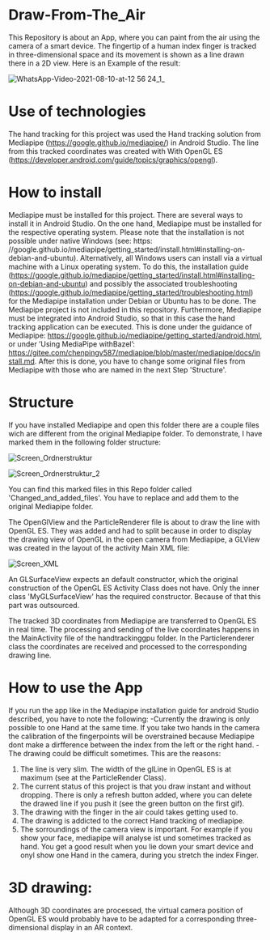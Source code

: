 # Draw-From-The_Air
This Repository is about an App, where you can paint from the air using the camera of a smart device. The fingertip of a human index finger is tracked in three-dimensional space and its movement is shown as a line drawn there in a 2D view. Here is an Example of the result:

![WhatsApp-Video-2021-08-10-at-12 56 24_1_](https://user-images.githubusercontent.com/33716855/136687730-5e57ec97-a87a-444b-bbc0-95f9b116f721.gif)


# Use of technologies
The hand tracking for this project was used the Hand tracking solution from Mediapipe (https://google.github.io/mediapipe/) in Android Studio. The line from this tracked coordinates was created with With OpenGL ES (https://developer.android.com/guide/topics/graphics/opengl).

# How to install 
Mediapipe must be installed for this project. There are several ways to install it in Android Studio. On the one hand, Mediapipe must be installed for the respective operating system. Please note that the installation is not possible under native Windows (see: https: //google.github.io/mediapipe/getting_started/install.html#installing-on-debian-and-ubuntu). Alternatively, all Windows users can install via a virtual machine with a Linux operating system. To do this, the installation guide (https://google.github.io/mediapipe/getting_started/install.html#installing-on-debian-and-ubuntu) and possibly the associated troubleshooting (https://google.github.io/mediapipe/getting_started/troubleshooting.html) for the Mediapipe installation under Debian or Ubuntu has to be done. The Mediapipe project is not included in this repository. Furthermore, Mediapipe must be integrated into Android Studio, so that in this case the hand tracking application can be executed. This is done under the guidance of Mediapipe: https://google.github.io/mediapipe/getting_started/android.html, or under ’Using MediaPipe withBazel’: https://gitee.com/chenpingv587/mediapipe/blob/master/mediapipe/docs/install.md. After this is done, you have to change some original files from Mediapipe with those who are named in the next Step 'Structure'. 

# Structure  
If you have installed Mediapipe and open this folder there are a couple files wich are different from the original Mediapipe folder. To demonstrate, I have marked them in the following folder structure: 

![Screen_Ordnerstruktur](https://user-images.githubusercontent.com/33716855/140933264-28b1fd82-c8fe-4bbf-861c-b69e929c67ad.jpg)

![Screen_Ordnerstruktur_2](https://user-images.githubusercontent.com/33716855/136833982-86e4dad6-925e-4d5a-a1d0-7f717b6f9160.jpg)


You can find this marked files in this Repo folder called 'Changed_and_added_files'. You have to replace and add them to the original Mediapipe folder.

The OpenGlView and the ParticleRenderer file is about to draw the line with OpenGL ES. They was added and had to split because in order to display the drawing view of OpenGL in the open camera from Mediapipe, a GLView was created in the layout of the activity Main XML file:

![Screen_XML](https://user-images.githubusercontent.com/33716855/140933689-89eaefe8-c1af-4e1e-b4ea-faeda4bdbd76.jpeg)

An GLSurfaceView expects an default constructor, which the original construction of the OpenGL ES Activity Class does not have. Only the inner class 'MyGLSurfaceView' has the required constructor. Because of that this part was outsourced.  

The tracked 3D coordinates from Mediapipe are transferred to OpenGL ES in real time. The processing and sending of the live coordinates happens in the MainActivity file of the handtrackinggpu folder. In the Particlerenderer class the coordinates are received and processed to the corresponding drawing line. 

 
# How to use the App 
If you run the app like in the Mediapipe installation guide for android Studio described, you have to note the following: 
-Currently the drawing is only possible to one Hand at the same time. If you take two hands in the camera the calibration of the fingerpoints will be 
overstrained because Mediapipe dont make a dirfference between the index from the left or the right hand.
-The drawing could be difficult sometimes. This are the reasons: 
1. The line is very slim. The width of the glLine in OpenGL ES is at maximum (see at the ParticleRender Class).
2. The current status of this project is that you draw instant and without dropping. There is only a refresh button added, where you can delete the drawed line if you push it (see the green button on the first gif).
3. The drawing with the finger in the air could takes getting used to.
5. The drawing is addicted to the correct Hand tracking of mediapipe.
6. The sorroundings of the camera view is important. For example if you show your face, mediapipe will analyse ist und sometimes tracked as hand.
You get a good result when you lie down your smart device and onyl show one Hand in the camera, during you stretch the index Finger.

#  3D drawing:
Although 3D coordinates are processed, the virtual camera position of OpenGL ES would probably have to be adapted for a corresponding three-dimensional display in an AR context. 

